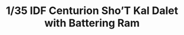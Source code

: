 ---
layout: product
title: "1/35 IDF Centurion Sho’T Kal Dalet with Battering Ram"
price: "7900" 
desc: "Maketa"
img_path: "/assets/img/AFV35277.jpg"
brand: "N/A"
available: false
special_offer: false
new: false
soon: false
cat: "010000"
subcat: "015100"
subsubcat: "0N/A"
sifra: "AFV35277"
popular: false
---